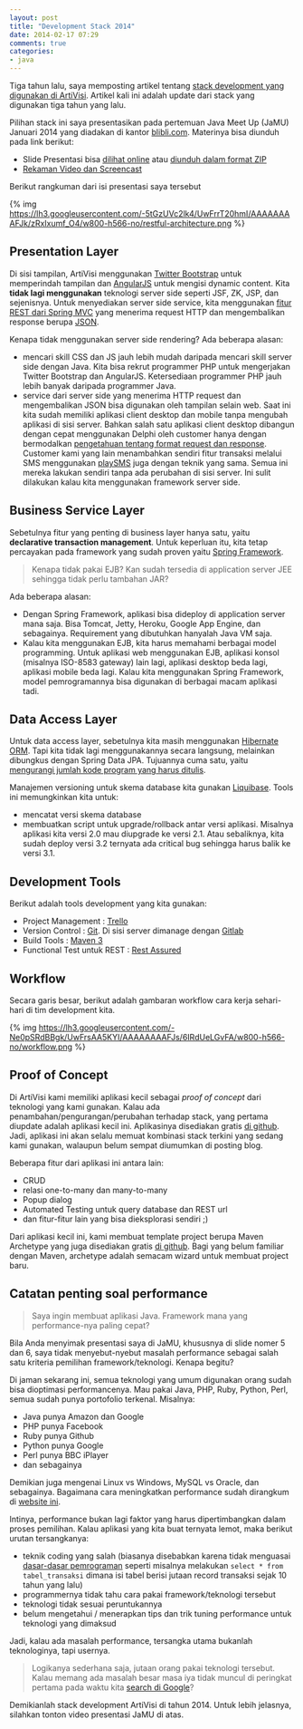 ```yaml
---
layout: post
title: "Development Stack 2014"
date: 2014-02-17 07:29
comments: true
categories: 
- java
---
```


Tiga tahun lalu, saya memposting artikel tentang [stack development yang digunakan di ArtiVisi](http://software.endy.muhardin.com/java/development-stack-2011/). Artikel kali ini adalah update dari stack yang digunakan tiga tahun yang lalu.

Pilihan stack ini saya presentasikan pada pertemuan Java Meet Up (JaMU) Januari 2014 yang diadakan di kantor [blibli.com](http://blibli.com). Materinya bisa diunduh pada link berikut:

* Slide Presentasi bisa [dilihat online](http://software.endy.muhardin.com/files/slide-presentasi/artivisi-stack-2014.html) atau [diunduh dalam format ZIP](http://www.4shared.com/zip/Mo47v94uba/presentasi-jamu-01-2014.html)
* [Rekaman Video dan Screencast](http://www.youtube.com/watch?v=4312GuJVvxs)

Berikut rangkuman dari isi presentasi saya tersebut

{% img https://lh3.googleusercontent.com/-5tGzUVc2lk4/UwFrrT20hmI/AAAAAAAAFJk/zRxIxumf_O4/w800-h566-no/restful-architecture.png %}

<!--more-->

## Presentation Layer ##

Di sisi tampilan, ArtiVisi menggunakan [Twitter Bootstrap](http://getbootstrap.com/) untuk memperindah tampilan dan [AngularJS](http://angularjs.org/) untuk mengisi dynamic content. Kita **tidak lagi menggunakan** teknologi server side seperti JSF, ZK, JSP, dan sejenisnya. Untuk menyediakan server side service, kita menggunakan [fitur REST dari Spring MVC](http://docs.spring.io/spring/docs/4.0.1.RELEASE/spring-framework-reference/htmlsingle/#mvc-ann-responsebody) yang menerima request HTTP dan mengembalikan response berupa [JSON](http://en.wikipedia.org/wiki/JSON).

Kenapa tidak menggunakan server side rendering? Ada beberapa alasan:

* mencari skill CSS dan JS jauh lebih mudah daripada mencari skill server side dengan Java. Kita bisa rekrut programmer PHP untuk mengerjakan Twitter Bootstrap dan AngularJS. Ketersediaan programmer PHP jauh lebih banyak daripada programmer Java.
* service dari server side yang menerima HTTP request dan mengembalikan JSON bisa digunakan oleh tampilan selain web. Saat ini kita sudah memiliki aplikasi client desktop dan mobile tanpa mengubah aplikasi di sisi server. Bahkan salah satu aplikasi client desktop dibangun dengan cepat menggunakan Delphi oleh customer hanya dengan bermodalkan [pengetahuan tentang format request dan response](http://software.endy.muhardin.com/java/mendebug-aplikasi-ajax/). Customer kami yang lain menambahkan sendiri fitur transaksi melalui SMS menggunakan [playSMS](http://playsms.org/) juga dengan teknik yang sama. Semua ini mereka lakukan sendiri tanpa ada perubahan di sisi server. Ini sulit dilakukan kalau kita menggunakan framework server side.

## Business Service Layer ##

Sebetulnya fitur yang penting di business layer hanya satu, yaitu **declarative transaction management**. Untuk keperluan itu, kita tetap percayakan pada framework yang sudah proven yaitu [Spring Framework](http://projects.spring.io/spring-framework/). 

> Kenapa tidak pakai EJB? Kan sudah tersedia di application server JEE sehingga tidak perlu tambahan JAR?

Ada beberapa alasan:

* Dengan Spring Framework, aplikasi bisa dideploy di application server mana saja. Bisa Tomcat, Jetty, Heroku, Google App Engine, dan sebagainya. Requirement yang dibutuhkan hanyalah Java VM saja.
* Kalau kita menggunakan EJB, kita harus memahami berbagai model programming. Untuk aplikasi web menggunakan EJB, aplikasi konsol (misalnya ISO-8583 gateway) lain lagi, aplikasi desktop beda lagi, aplikasi mobile beda lagi. Kalau kita menggunakan Spring Framework, model pemrogramannya bisa digunakan di berbagai macam aplikasi tadi.

## Data Access Layer ##

Untuk data access layer, sebetulnya kita masih menggunakan [Hibernate ORM](http://hibernate.org/orm/). Tapi kita tidak lagi menggunakannya secara langsung, melainkan dibungkus dengan Spring Data JPA. Tujuannya cuma satu, yaitu [mengurangi jumlah kode program yang harus ditulis](https://github.com/endymuhardin/belajar-restful/commit/972aae9f4363e151a654e3602ea32ef7e704c369).

Manajemen versioning untuk skema database kita gunakan [Liquibase](http://www.liquibase.org/). Tools ini memungkinkan kita untuk:

* mencatat versi skema database
* membuatkan script untuk upgrade/rollback antar versi aplikasi. Misalnya aplikasi kita versi 2.0 mau diupgrade ke versi 2.1. Atau sebaliknya, kita sudah deploy versi 3.2 ternyata ada critical bug sehingga harus balik ke versi 3.1.

## Development Tools ##

Berikut adalah tools development yang kita gunakan:

* Project Management : [Trello](https://trello.com)
* Version Control : [Git](http://git-scm.org/). Di sisi server dimanage dengan [Gitlab](http://gitlab.org/gitlab-ce/)
* Build Tools : [Maven 3](http://maven.apache.org/)
* Functional Test untuk REST : [Rest Assured](https://code.google.com/p/rest-assured/)

## Workflow ##

Secara garis besar, berikut adalah gambaran workflow cara kerja sehari-hari di tim development kita.

{% img https://lh3.googleusercontent.com/-Ne0pSRdBBgk/UwFrsAA5KYI/AAAAAAAAFJs/6IRdUeLGvFA/w800-h566-no/workflow.png %}

## Proof of Concept ##

Di ArtiVisi kami memiliki aplikasi kecil sebagai *proof of concept* dari teknologi yang kami gunakan. Kalau ada penambahan/pengurangan/perubahan terhadap stack, yang pertama diupdate adalah aplikasi kecil ini. Aplikasinya disediakan gratis [di github](https://github.com/endymuhardin/belajar-restful). Jadi, aplikasi ini akan selalu memuat kombinasi stack terkini yang sedang kami gunakan, walaupun belum sempat diumumkan di posting blog.

Beberapa fitur dari aplikasi ini antara lain:

* CRUD
* relasi one-to-many dan many-to-many
* Popup dialog
* Automated Testing untuk query database dan REST url
* dan fitur-fitur lain yang bisa dieksplorasi sendiri ;)

Dari aplikasi kecil ini, kami membuat template project berupa Maven Archetype yang juga disediakan gratis [di github](https://github.com/artivisi/standard-webapp-archetype). Bagi yang belum familiar dengan Maven, archetype adalah semacam wizard untuk membuat project baru.

## Catatan penting soal performance ##

> Saya ingin membuat aplikasi Java. Framework mana yang performance-nya paling cepat?

Bila Anda menyimak presentasi saya di JaMU, khususnya di slide nomer 5 dan 6, saya tidak menyebut-nyebut masalah performance sebagai salah satu kriteria pemilihan framework/teknologi. Kenapa begitu?

Di jaman sekarang ini, semua teknologi yang umum digunakan orang sudah bisa dioptimasi performancenya. Mau pakai Java, PHP, Ruby, Python, Perl, semua sudah punya portofolio terkenal. Misalnya:

* Java punya Amazon dan Google
* PHP punya Facebook
* Ruby punya Github
* Python punya Google
* Perl punya BBC iPlayer
* dan sebagainya

Demikian juga mengenai Linux vs Windows, MySQL vs Oracle, dan sebagainya. Bagaimana cara meningkatkan performance sudah dirangkum di [website ini](http://highscalability.com/start-here/).

Intinya, performance bukan lagi faktor yang harus dipertimbangkan dalam proses pemilihan. Kalau aplikasi yang kita buat ternyata lemot, maka berikut urutan tersangkanya:

* teknik coding yang salah (biasanya disebabkan karena tidak menguasai [dasar-dasar pemrograman](http://software.endy.muhardin.com/life/lan-na-zha/) seperti misalnya melakukan `select * from tabel_transaksi` dimana isi tabel berisi jutaan record transaksi sejak 10 tahun yang lalu)
* programmernya tidak tahu cara pakai framework/teknologi tersebut
* teknologi tidak sesuai peruntukannya
* belum mengetahui / menerapkan tips dan trik tuning performance untuk teknologi yang dimaksud

Jadi, kalau ada masalah performance, tersangka utama bukanlah teknologinya, tapi usernya. 

> Logikanya sederhana saja, jutaan orang pakai teknologi tersebut. Kalau memang ada masalah besar masa iya tidak muncul di peringkat pertama pada waktu kita [search di Google](http://software.endy.muhardin.com/aplikasi/teknik-menggunakan-google/)?

Demikianlah stack development ArtiVisi di tahun 2014. Untuk lebih jelasnya, silahkan tonton video presentasi JaMU di atas.
